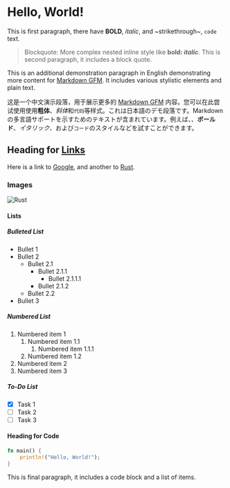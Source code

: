 # Hello, **World**!

This is first paragraph, there have **BOLD**, _italic_, and ~strikethrough~, `code` text.

> Blockquote: More complex nested inline style like **bold: _italic_**.
> This is second paragraph, it includes a block quote.

This is an additional demonstration paragraph in English demonstrating more content for [Markdown GFM](https://github.github.com/gfm/). It includes various stylistic elements and plain text.

这是一个中文演示段落，用于展示更多的 [Markdown GFM](https://github.github.com/gfm/) 内容。您可以在此尝试使用使用**粗体**、*斜体*和`代码`等样式。これは日本語のデモ段落です。Markdown の多言語サポートを示すためのテキストが含まれています。例えば、、**ボールド**、_イタリック_、および`コード`のスタイルなどを試すことができます。

## Heading for [Links](https://www.google.com)

Here is a link to [Google](https://www.google.com), and another to [Rust](https://www.rust-lang.org).

### Images

![Rust](https://www.rust-lang.org/logos/rust-logo-blk.svg)

#### Lists

##### Bulleted List

- Bullet 1
- Bullet 2
  - Bullet 2.1
    - Bullet 2.1.1
      - Bullet 2.1.1.1
    - Bullet 2.1.2
  - Bullet 2.2
- Bullet 3

##### Numbered List

1. Numbered item 1
   1. Numbered item 1.1
      1. Numbered item 1.1.1
   1. Numbered item 1.2
2. Numbered item 2
3. Numbered item 3

##### To-Do List

- [x] Task 1
- [ ] Task 2
- [ ] Task 3

#### Heading for Code

```rust
fn main() {
    println!("Hello, World!");
}
```

This is final paragraph, it includes a code block and a list of items.
